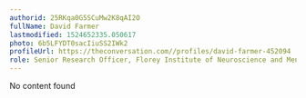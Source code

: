 ```yaml
---
authorid: 25RKqa0G5SCuMw2K8qAI2O
fullName: David Farmer
lastmodified: 1524652335.050617
photo: 6b5LFYDT0sacIiuSS2IWk2
profileUrl: https://theconversation.com//profiles/david-farmer-452094
role: Senior Research Officer, Florey Institute of Neuroscience and Mental Health
---
```

No content found